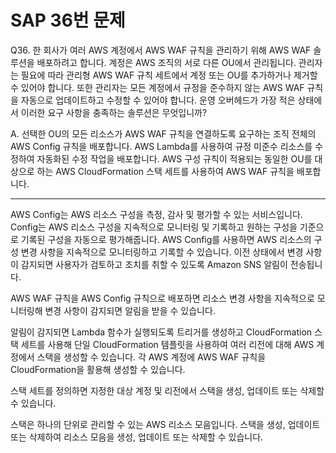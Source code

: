 # SAP 36번 문제

Q36. 한 회사가 여러 AWS 계정에서 AWS WAF 규칙을 관리하기 위해 AWS WAF 솔루션을 배포하려고 합니다. 계정은 AWS 조직의 서로 다른 OU에서 관리됩니다. 관리자는 필요에 따라 관리형 AWS WAF 규칙 세트에서 계정 또는 OU를 추가하거나 제거할 수 있어야 합니다. 또한 관리자는 모든 계정에서 규정을 준수하지 않는 AWS WAF 규칙을 자동으로 업데이트하고 수정할 수 있어야 합니다.
운영 오버헤드가 가장 적은 상태에서 이러한 요구 사항을 충족하는 솔루션은 무엇입니까?

A. 선택한 OU의 모든 리소스가 AWS WAF 규칙을 연결하도록 요구하는 조직 전체의 AWS Config 규칙을 배포합니다. AWS Lambda를 사용하여 규정 미준수 리소스를 수정하여 자동화된 수정 작업을 배포합니다. AWS 구성 규칙이 적용되는 동일한 OU를 대상으로 하는 AWS CloudFormation 스택 세트를 사용하여 AWS WAF 규칙을 배포합니다.

---

AWS Config는 AWS 리소스 구성을 측정, 감사 및 평가할 수 있는 서비스입니다. Config는 AWS 리소스 구성을 지속적으로 모니터링 및 기록하고 원하는 구성을 기준으로 기록된 구성을 자동으로 평가해줍니다. AWS Config를 사용하면 AWS 리소스의 구성 변경 사항을 지속적으로 모니터링하고 기록할 수 있습니다. 이전 상태에서 변경 사항이 감지되면 사용자가 검토하고 조치를 취할 수 있도록 Amazon SNS 알림이 전송됩니다.

AWS WAF 규칙을 AWS Config 규칙으로 배포하면 리소스 변경 사항을 지속적으로 모니터링해 변경 사항이 감지되면 알림을 받을 수 있습니다.

알림이 감지되면 Lambda 함수가 실행되도록 트리거를 생성하고 CloudFormation 스택 세트를 사용해 단일 CloudFormation 템플릿을 사용하여 여러 리전에 대해 AWS 계정에서 스택을 생성할 수 있습니다. 각 AWS 계정에 AWS WAF 규칙을 CloudFormation을 활용해 생성할 수 있습니다.

스택 세트를 정의하면 지정한 대상 계정 및 리전에서 스택을 생성, 업데이트 또는 삭제할 수 있습니다.

스택은 하나의 단위로 관리할 수 있는 AWS 리소스 모음입니다. 스택을 생성, 업데이트 또는 삭제하여 리소스 모음을 생성, 업데이트 또는 삭제할 수 있습니다.
